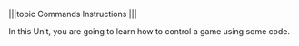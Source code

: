 |||topic
Commands
Instructions
|||

In this Unit, you are going to learn how to control a game using some code. 

